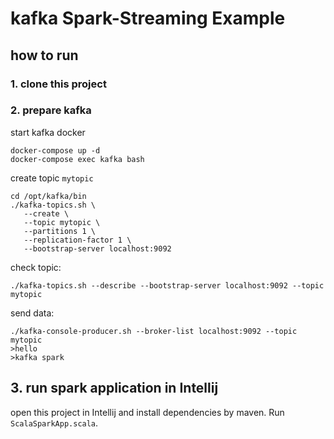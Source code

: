 # kafka Spark-Streaming Example

## how to run

### 1. clone this project
### 2. prepare kafka

start kafka docker
```shell
docker-compose up -d 
docker-compose exec kafka bash  
```

create topic `mytopic`
```shell
cd /opt/kafka/bin
./kafka-topics.sh \
   --create \
   --topic mytopic \
   --partitions 1 \
   --replication-factor 1 \
   --bootstrap-server localhost:9092
```
check topic:
```shell
./kafka-topics.sh --describe --bootstrap-server localhost:9092 --topic mytopic
```

send data:
```shell
./kafka-console-producer.sh --broker-list localhost:9092 --topic mytopic
>hello  
>kafka spark
```

## 3. run spark application in Intellij

open this project in Intellij and install dependencies by maven.
Run `ScalaSparkApp.scala`.
